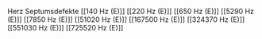 Herz Septumsdefekte
[[140 Hz (E)]]
[[220 Hz (E)]]
[[650 Hz (E)]]
[[5290 Hz (E)]]
[[7850 Hz (E)]]
[[51020 Hz (E)]]
[[167500 Hz (E)]]
[[324370 Hz (E)]]
[[551030 Hz (E)]]
[[725520 Hz (E)]]